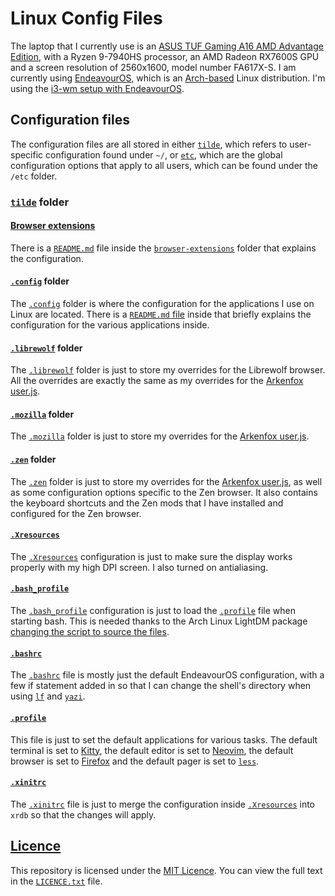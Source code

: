 # Linux Config Files

The laptop that I currently use is an
[ASUS TUF Gaming A16 AMD Advantage Edition](https://www.asus.com/laptops/for-gaming/tuf-gaming/asus-tuf-gaming-a16-advantage-edition-2023/),
with a Ryzen 9-7940HS processor, an AMD Radeon RX7600S GPU
and a screen resolution of 2560x1600, model number FA617X-S.
I am currently using [EndeavourOS](https://endeavouros.com/),
which is an [Arch-based](https://archlinux.org/) Linux distribution.
I'm using the [i3-wm setup with EndeavourOS](https://discovery.endeavouros.com/window-tiling-managers/i3-wm/2021/03/).

## Configuration files

The configuration files are all stored in either [`tilde`](tilde),
which refers to user-specific configuration found under `~/`,
or [`etc`](etc), which are the global configuration options
that apply to all users, which can be found under the `/etc` folder.

### [`tilde`](tilde) folder

#### [Browser extensions](tilde/browser-extensions/)

There is a [`README.md`](tilde/browser-extensions/README.md) file
inside the [`browser-extensions`](tilde/browser-extensions/)
folder that explains the configuration.

#### [`.config`](tilde/.config/) folder

The [`.config`](tilde/.config/) folder is where the configuration
for the applications I use on Linux are located.
There is a [`README.md` file](tilde/.config/) inside that
briefly explains the configuration for the various applications inside.

#### [`.librewolf`](tilde/.librewolf/) folder

The [`.librewolf`](tilde/.librewolf/) folder is just to store my
overrides for the Librewolf browser.
All the overrides are exactly the same as my overrides for the
[Arkenfox user.js](https://github.com/arkenfox/user.js).

#### [`.mozilla`](tilde/.mozilla/) folder

The [`.mozilla`](tilde/.mozilla/) folder is just to store my overrides for the
[Arkenfox user.js](https://github.com/arkenfox/user.js).

#### [`.zen`](tilde/.zen/) folder

The [`.zen`](tilde/.zen/) folder is just to store my overrides for the
[Arkenfox user.js](https://github.com/arkenfox/user.js), as well as
some configuration options specific to the Zen browser.
It also contains the keyboard shortcuts and the Zen mods that
I have installed and configured for the Zen browser.

#### [`.Xresources`](tilde/.Xresources)

The [`.Xresources`](tilde/.Xresources) configuration is just to make sure
the display works properly with my high DPI screen.
I also turned on antialiasing.

#### [`.bash_profile`](tilde/.bash_profile)

The [`.bash_profile`](tilde/.bash_profile) configuration is just to
load the [`.profile`](tilde/.profile) file when starting bash.
This is needed thanks to the Arch Linux LightDM package
[changing the script to source the files](https://gitlab.archlinux.org/archlinux/packaging/packages/lightdm/-/commit/75c048cabfe9693749f5f363ab6257400d954ffa).

#### [`.bashrc`](tilde/.bashrc)

The [`.bashrc`](tilde/.bashrc) file is mostly
just the default EndeavourOS configuration,
with a few if statement added in so that
I can change the shell's directory
when using [`lf`](https://github.com/gokcehan/lf) and
[`yazi`](https://yazi-rs.github.io/).

#### [`.profile`](tilde/.profile)

This file is just to set the default applications for various tasks.
The default terminal is set to
[Kitty](https://sw.kovidgoyal.net/kitty/),
the default editor is set to
[Neovim](https://neovim.io/),
the default browser is set to
[Firefox](https://www.mozilla.org/en-US/firefox/) and
the default pager is set to
[`less`](https://www.greenwoodsoftware.com/less/).

#### [`.xinitrc`](tilde/.xinitrc)

The [`.xinitrc`](tilde/.xinitrc) file is just to merge the
configuration inside [`.Xresources`](tilde/.Xresources)
into `xrdb` so that the changes will apply.

## [Licence](LICENCE.txt)

This repository is licensed under the [MIT Licence](LICENCE.txt).
You can view the full text in the [`LICENCE.txt`](LICENCE.txt) file.

